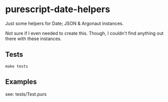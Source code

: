 # purescript-date-helpers

Just some helpers for Date; JSON & Argonaut instances.

Not sure if I even needed to create this. Though, I couldn't find anything out there with these instances.



## Tests

```make tests```



## Examples

see: tests/Test.purs
